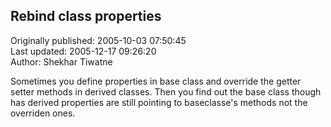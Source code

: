 ## Rebind class properties  
Originally published: 2005-10-03 07:50:45  
Last updated: 2005-12-17 09:26:20  
Author: Shekhar Tiwatne  
  
Sometimes you define properties in base class and override the getter setter methods in derived classes.
Then you find out the base class though has derived properties are still pointing to baseclasse's methods not the overriden ones.